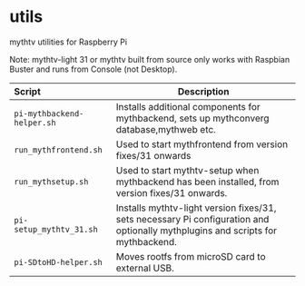 # utils
mythtv utilities for Raspberry Pi

Note: mythtv-light 31 or mythtv built from source only works with Raspbian Buster and runs from Console (not Desktop).

| Script | Description |
| :--- | --- |
| `pi-mythbackend-helper.sh` | Installs additional components for mythbackend, sets up mythconverg database,mythweb etc. |
| `run_mythfrontend.sh` | Used to start mythfrontend from version fixes/31 onwards |
| `run_mythsetup.sh` | Used to start mythtv-setup when mythbackend has been installed, from version fixes/31 onwards. |
| `pi-setup_mythtv_31.sh` | Installs mythtv-light version fixes/31, sets necessary Pi configuration and optionally mythplugins and scripts for mythbackend. |
| `pi-SDtoHD-helper.sh` | Moves rootfs from microSD card to external USB. |

